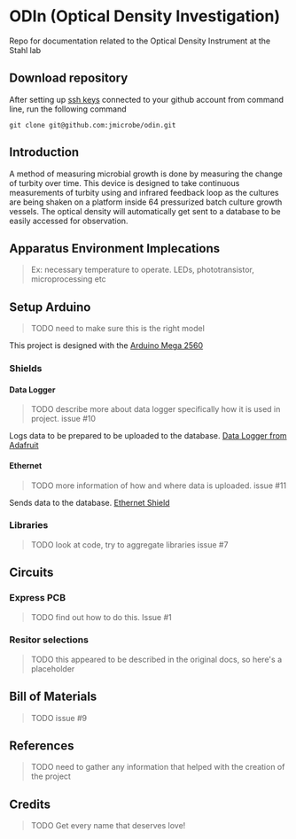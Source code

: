 # ODIn (Optical Density Investigation)

Repo for documentation related to the Optical Density Instrument at the Stahl lab

## Download repository

After setting up [ssh keys](https://help.github.com/articles/generating-a-new-ssh-key-and-adding-it-to-the-ssh-agent/) connected to your github account from command line, run the following command

`git clone git@github.com:jmicrobe/odin.git`

## Introduction

A method of measuring microbial growth is done by measuring the change of turbity over time. This device is designed to take continuous measurements of turbity using and infrared feedback loop as the cultures are being shaken on a platform inside 64 pressurized batch culture growth vessels. The optical density will automatically get sent to a database to be easily accessed for observation.

## Apparatus Environment Implecations
> Ex: necessary temperature to operate. LEDs, phototransistor, microprocessing etc

## Setup Arduino

> TODO need to make sure this is the right model

This project is designed with the [Arduino Mega 2560](https://store.arduino.cc/arduino-mega-2560-rev3)

### Shields

#### Data Logger

> TODO describe more about data logger specifically how it is used in project. issue #10

Logs data to be prepared to be uploaded to the database. [Data Logger from Adafruit](https://www.adafruit.com/product/1141?gclid=EAIaIQobChMImqmPr9Hv1wIVE2t-Ch1ZOwSYEAAYASAAEgI-BPD_BwE)

#### Ethernet

> TODO more information of how and where data is uploaded. issue #11

Sends data to the database. [Ethernet Shield](https://store.arduino.cc/arduino-ethernet-shield-2)

### Libraries

> TODO look at code, try to aggregate libraries issue #7

## Circuits

### Express PCB

> TODO find out how to do this. Issue #1

### Resitor selections

> TODO this appeared to be described in the original docs, so here's a placeholder

## Bill of Materials

> TODO issue #9

## References

> TODO need to gather any information that helped with the creation of the project

## Credits

> TODO Get every name that deserves love!

